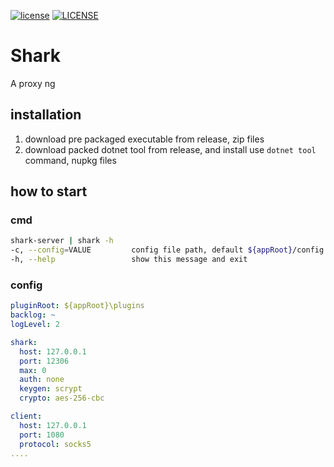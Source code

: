 [![license](https://img.shields.io/github/license/mashape/apistatus.svg)](./LICENSE)
[![LICENSE](https://img.shields.io/badge/license-Anti%20996-blue.svg)](https://github.com/996icu/996.ICU/blob/master/LICENSE)

# Shark
A proxy ng

## installation
1. download pre packaged executable from release, zip files
1. download packed dotnet tool from release, and install use `dotnet tool` command, nupkg files 

## how to start
### cmd

```sh
shark-server | shark -h
-c, --config=VALUE         config file path, default ${appRoot}/config.yml
-h, --help                 show this message and exit
```

### config
```yaml
pluginRoot: ${appRoot}\plugins
backlog: ~
logLevel: 2

shark:
  host: 127.0.0.1
  port: 12306
  max: 0
  auth: none
  keygen: scrypt
  crypto: aes-256-cbc

client:
  host: 127.0.0.1
  port: 1080
  protocol: socks5
....
```
